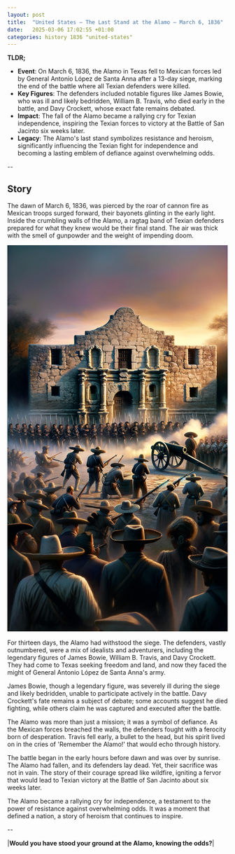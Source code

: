 ```yaml
---
layout: post
title:  "United States – The Last Stand at the Alamo – March 6, 1836"
date:   2025-03-06 17:02:55 +01:00
categories: history 1836 "united-states"
---
```


**TLDR;**
- **Event**: On March 6, 1836, the Alamo in Texas fell to Mexican forces led by General Antonio López de Santa Anna after a 13-day siege, marking the end of the battle where all Texian defenders were killed.
- **Key Figures**: The defenders included notable figures like James Bowie, who was ill and likely bedridden, William B. Travis, who died early in the battle, and Davy Crockett, whose exact fate remains debated.
- **Impact**: The fall of the Alamo became a rallying cry for Texian independence, inspiring the Texian forces to victory at the Battle of San Jacinto six weeks later.
- **Legacy**: The Alamo's last stand symbolizes resistance and heroism, significantly influencing the Texian fight for independence and becoming a lasting emblem of defiance against overwhelming odds.

--

## Story

The dawn of March 6, 1836, was pierced by the roar of cannon fire as Mexican troops surged forward, their bayonets glinting in the early light. Inside the crumbling walls of the Alamo, a ragtag band of Texian defenders prepared for what they knew would be their final stand. The air was thick with the smell of gunpowder and the weight of impending doom.

![Image](/assets/images/06_March_748add8a6caaca8191ae6b54e32c8d90.png)

For thirteen days, the Alamo had withstood the siege. The defenders, vastly outnumbered, were a mix of idealists and adventurers, including the legendary figures of James Bowie, William B. Travis, and Davy Crockett. They had come to Texas seeking freedom and land, and now they faced the might of General Antonio López de Santa Anna's army.

James Bowie, though a legendary figure, was severely ill during the siege and likely bedridden, unable to participate actively in the battle. Davy Crockett's fate remains a subject of debate; some accounts suggest he died fighting, while others claim he was captured and executed after the battle.

The Alamo was more than just a mission; it was a symbol of defiance. As the Mexican forces breached the walls, the defenders fought with a ferocity born of desperation. Travis fell early, a bullet to the head, but his spirit lived on in the cries of 'Remember the Alamo!' that would echo through history.

The battle began in the early hours before dawn and was over by sunrise. The Alamo had fallen, and its defenders lay dead. Yet, their sacrifice was not in vain. The story of their courage spread like wildfire, igniting a fervor that would lead to Texian victory at the Battle of San Jacinto about six weeks later.

The Alamo became a rallying cry for independence, a testament to the power of resistance against overwhelming odds. It was a moment that defined a nation, a story of heroism that continues to inspire.

--

|**Would you have stood your ground at the Alamo, knowing the odds?**|

